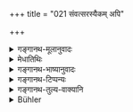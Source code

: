 +++
title = "021 संवत्सरस्यैकम् अपि"

+++

<details><summary>गङ्गानथ-मूलानुवादः</summary>

Once a year the Brāhmaṇa shall perform the ‘Kṛcchra’ penance, in order to atone for unintentional eating; but for intentional eating, special ones.—(21).
</details>

<details><summary>मेधातिथिः</summary>

भोज्यशूद्रगृहभोजिनो ब्राह्मणस्येदम् उच्यते । यस्य शूद्रस्य गृहे यानि ब्राह्मणानाम् अभोज्यान्य् अन्नानि संभवन्ति, न दूरतः परिह्रियन्ते, तादृशस्य गृहे यो ब्राह्मणो ऽन्नं भुङ्क्ते तस्य प्रतिषिद्धान्नभोजनाशङ्कायां प्राजापत्यकृच्छ्रचरणम् उपदिश्यते । अविशेषनोदनायां प्राजापत्यं कृच्छ्रं प्रतीयत इति वक्ष्यामः । 

- **अज्ञातभुक्तशुद्ध्यर्थम्** अज्ञातदोषशङ्कायाम् आह । दोषो यदि भुङ्क्ते तस्य शुद्ध्यर्थम् ।

- <u>ननु</u> च ईदृशस्य शुद्धिं वक्ष्यति- "अदृष्टम् अद्भिर् निर्णिक्तम्" इति (म्ध् ५.१२५) । तस्य विषयं तत्रैव दर्शयिष्यामः । 

- **ज्ञातस्य तु** दोषस्य **विशेषतः** वैशेषिकं प्रायश्चित्तं कर्तव्यम्, यस्य यद् विहितं प्रतिपदम् ॥ ५.२१ ॥
</details>

<details><summary>गङ्गानथ-भाष्यानुवादः</summary>

This refers to the Brāhmaṇa who is in the habit of eating at the house
of those *Śūdra* whose food he is permitted to eat.

It is possible that at the house of a *Śūdra*, there may he some
articles of food that are not fit to be eaten by the Brāhmaṇa, which can
not always be avoided; if the Brāhmaṇa eats at the house of such a
*Śūdra*, there is always a fear of his having partaken of some forbidden
food; hence for him it is laid down that he should perforin the
‘*Prājāpatya Kṛcchra*’. In all bases where the precise form of the
‘*kṛcchra*’ is not laid down, it should be understood to be
the^(‘)Prājāpatya’ *kṛcchra* as we shall explain later on.

^(‘)*In order to* *atone* *for unintentional eating*’:—*i.e*., in the
event of there being suspicion of his having unwillingly partaken of
forbidden food; that is, for the expiating of the sin incurred, in the
event of his having eaten forbidden food.

“But the expiation for this is going to be prescribed later on, under
5.I27.”

What that means and refers to we shall explain in connection with that
verse.

For the art committed intentionally, special rites should be performed;
*i.e*. that expiatory rite which has been prescribed in many words in
connection with a particular case—(21).
</details>

<details><summary>गङ्गानथ-टिप्पन्यः</summary>

*Cf*. 11. 212.

This verse is quoted in *Mitākṣarā* (on 3.290) as laying down the
expiation for cases of suspected eating of forbidden things;—and in
*Prāyaścittaviveka* (p. 340).
</details>

<details><summary>गङ्गानथ-तुल्य-वाक्यानि</summary>

**(verses 5.20-21)  
**

See Comparative notes for [Verse
5.20].
</details>

<details><summary>Bühler</summary>

021	Once a year a Brahmana must perform a Krikkhra penance, in order to atone for unintentionally eating (forbidden food) but for intentionally (eating forbidden food he must perform the penances prescribed) specially.
</details>
